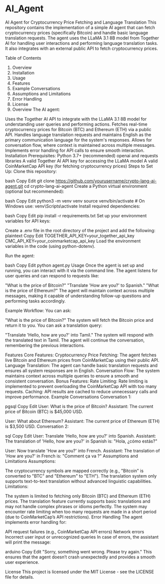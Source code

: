 # AI_Agent
AI Agent for Cryptocurrency Price Fetching and Language Translation
This repository contains the implementation of a simple AI agent that can fetch cryptocurrency prices (specifically Bitcoin) and handle basic language translation requests. The agent uses the LLaMA 3.1 8B model from Together AI for handling user interactions and performing language translation tasks. It also integrates with an external public API to fetch cryptocurrency prices.

Table of Contents
1. Overview
2. Installation
3. Usage
4. Features
5. Example Conversations
6. Assumptions and Limitations
7. Error Handling
8. License
9. Overview
The AI agent:

Uses the Together AI API to integrate with the LLaMA 3.1 8B model for understanding user queries and performing actions.
Fetches real-time cryptocurrency prices for Bitcoin (BTC) and Ethereum (ETH) via a public API.
Handles language translation requests and maintains English as the primary communication language for the system's responses.
Allows for conversation flow, where context is maintained across multiple messages.
Implements error handling for API calls to ensure smooth interaction.
Installation
Prerequisites:
Python 3.7+ (recommended)
openai and requests libraries
A valid Together AI API key for accessing the LLaMA model
A valid CoinMarketCap API key (for fetching cryptocurrency prices)
Steps to Set Up:
Clone this repository:

bash
Copy
Edit
git clone https://github.com/yourusername/crypto-lang-ai-agent.git
cd crypto-lang-ai-agent
Create a Python virtual environment (optional but recommended):

bash
Copy
Edit
python3 -m venv venv
source venv/bin/activate  # On Windows use: venv\Scripts\activate
Install required dependencies:

bash
Copy
Edit
pip install -r requirements.txt
Set up your environment variables for API keys:

Create a .env file in the root directory of the project and add the following:
plaintext
Copy
Edit
TOGETHER_API_KEY=your_together_api_key
CMC_API_KEY=your_coinmarketcap_api_key
Load the environment variables in the code (using python-dotenv).

Run the agent:

bash
Copy
Edit
python agent.py
Usage
Once the agent is set up and running, you can interact with it via the command line. The agent listens for user queries and can respond to requests like:

"What is the price of Bitcoin?"
"Translate 'How are you?' to Spanish."
"What is the price of Ethereum?"
The agent will maintain context across multiple messages, making it capable of understanding follow-up questions and performing tasks accordingly.

Example Workflow:
You can ask:

"What is the price of Bitcoin?"
The system will fetch the Bitcoin price and return it to you.
You can ask a translation query:

"Translate 'Hello, how are you?' into Tamil."
The system will respond with the translated text in Tamil.
The agent will continue the conversation, remembering the previous interactions.

Features
Core Features:
Cryptocurrency Price Fetching: The agent fetches live Bitcoin and Ethereum prices from CoinMarketCap using their public API.
Language Translation: The agent can handle basic translation requests and ensures all system responses are in English.
Conversation Flow: The system maintains context across multiple queries to ensure a smooth and consistent conversation.
Bonus Features:
Rate Limiting: Rate limiting is implemented to prevent overloading the CoinMarketCap API with too many requests.
Caching: API results are cached to reduce unnecessary calls and improve performance.
Example Conversations
Conversation 1:

pgsql
Copy
Edit
User: What is the price of Bitcoin?
Assistant: The current price of Bitcoin (BTC) is $45,000 USD.

User: What about Ethereum?
Assistant: The current price of Ethereum (ETH) is $3,500 USD.
Conversation 2:

sql
Copy
Edit
User: Translate 'Hello, how are you?' into Spanish.
Assistant: The translation of 'Hello, how are you?' in Spanish is: "Hola, ¿cómo estás?"

User: Now translate 'How are you?' into French.
Assistant: The translation of 'How are you?' in French is: "Comment ça va ?"
Assumptions and Limitations
Assumptions:

The cryptocurrency symbols are mapped correctly (e.g., "Bitcoin" is converted to "BTC" and "Ethereum" to "ETH").
The translation system only supports text-to-text translation without advanced linguistic capabilities.
Limitations:

The system is limited to fetching only Bitcoin (BTC) and Ethereum (ETH) prices.
The translation feature currently supports basic translations and may not handle complex phrases or idioms perfectly.
The system may encounter rate limiting when too many requests are made in a short period (due to CoinMarketCap’s API restrictions).
Error Handling
The agent implements error handling for:

API request failures (e.g., CoinMarketCap API errors)
Network errors
Incorrect user input or unrecognized queries
In case of errors, the assistant will print the message:

arduino
Copy
Edit
"Sorry, something went wrong. Please try again."
This ensures that the agent doesn’t crash unexpectedly and provides a smooth user experience.

License
This project is licensed under the MIT License - see the LICENSE file for details.
